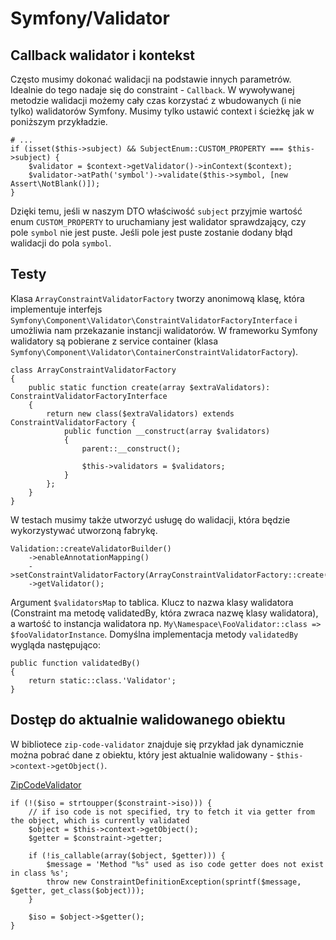 # Symfony/Validator

## Callback walidator i kontekst

Często musimy dokonać walidacji na podstawie innych parametrów.
Idealnie do tego nadaje się do constraint - `Callback`.
W wywoływanej metodzie walidacji możemy cały czas korzystać z wbudowanych (i nie tylko) walidatorów Symfony.
Musimy tylko ustawić context i ścieżkę jak w poniższym przykładzie.

```
# ...
if (isset($this->subject) && SubjectEnum::CUSTOM_PROPERTY === $this->subject) {
    $validator = $context->getValidator()->inContext($context);
    $validator->atPath('symbol')->validate($this->symbol, [new Assert\NotBlank()]);
}
```

Dzięki temu, jeśli w naszym DTO właściwość `subject` przyjmie wartość enum `CUSTOM_PROPERTY` to uruchamiany jest walidator sprawdzający, czy pole `symbol` nie jest puste.
Jeśli pole jest puste zostanie dodany błąd walidacji do pola `symbol`.

## Testy

Klasa `ArrayConstraintValidatorFactory` tworzy anonimową klasę, która implementuje interfejs `Symfony\Component\Validator\ConstraintValidatorFactoryInterface` i umożliwia nam przekazanie instancji walidatorów.
W frameworku Symfony walidatory są pobierane z service container (klasa `Symfony\Component\Validator\ContainerConstraintValidatorFactory`).

```
class ArrayConstraintValidatorFactory
{
    public static function create(array $extraValidators): ConstraintValidatorFactoryInterface
    {
        return new class($extraValidators) extends ConstraintValidatorFactory {
            public function __construct(array $validators)
            {
                parent::__construct();

                $this->validators = $validators;
            }
        };
    }
}

```

W testach musimy także utworzyć usługę do walidacji, która będzie wykorzystywać utworzoną fabrykę.

```
Validation::createValidatorBuilder()
    ->enableAnnotationMapping()
    ->setConstraintValidatorFactory(ArrayConstraintValidatorFactory::create($validatorsMap))
    ->getValidator();

```

Argument `$validatorsMap` to tablica. Klucz to nazwa klasy walidatora (Constraint ma metodę validatedBy, która zwraca nazwę klasy walidatora), a wartość to instancja walidatora np. `My\Namespace\FooValidator::class => $fooValidatorInstance`. Domyślna implementacja metody `validatedBy` wygląda następująco:

```
public function validatedBy()
{
    return static::class.'Validator';
}
```

## Dostęp do aktualnie walidowanego obiektu


W bibliotece `zip-code-validator` znajduje się przykład jak dynamicznie można pobrać dane z obiektu, który jest aktualnie walidowany - `$this->context->getObject()`.

[ZipCodeValidator](https://github.com/barbieswimcrew/zip-code-validator/blob/758b829f08ad3775c6193879a865181c9ca65b9e/src/ZipCodeValidator/Constraints/ZipCodeValidator.php#L233)

```
if (!($iso = strtoupper($constraint->iso))) {
    // if iso code is not specified, try to fetch it via getter from the object, which is currently validated
    $object = $this->context->getObject();
    $getter = $constraint->getter;

    if (!is_callable(array($object, $getter))) {
        $message = 'Method "%s" used as iso code getter does not exist in class %s';
        throw new ConstraintDefinitionException(sprintf($message, $getter, get_class($object)));
    }

    $iso = $object->$getter();
}
```
